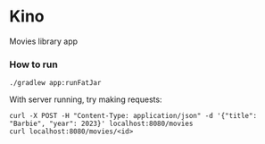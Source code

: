 # Kino

Movies library app

### How to run

```shell
./gradlew app:runFatJar
```

With server running, try making requests:
```shell
curl -X POST -H "Content-Type: application/json" -d '{"title": "Barbie", "year": 2023}' localhost:8080/movies
curl localhost:8080/movies/<id>
```
